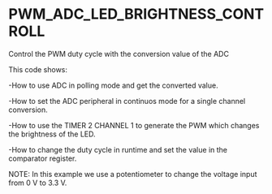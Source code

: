 # PWM_ADC_LED_BRIGHTNESS_CONTROLL
Control the PWM duty cycle with the conversion value of the ADC

This code shows:

-How to use ADC in polling mode and get the converted value.

-How to set the ADC peripheral in continuos mode for a single channel conversion.

-How to use the TIMER 2 CHANNEL 1 to generate the PWM which changes the brightness of the LED.

-How to change the duty cycle in runtime and set the value in the comparator register.

NOTE: In this example we use a potentiometer to change the voltage input from 0 V to 3.3 V.
